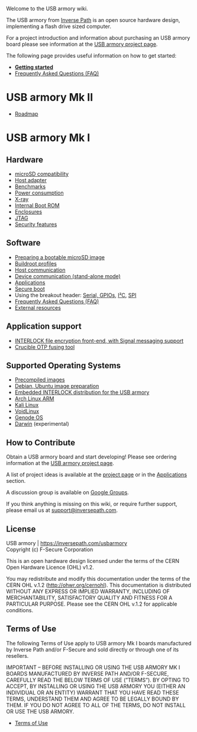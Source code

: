 Welcome to the USB armory wiki.

The USB armory from [Inverse Path](https://inversepath.com) is an open source
hardware design, implementing a flash drive sized computer.

For a project introduction and information about purchasing an USB armory board
please see information at the [USB armory project page](https://inversepath.com/usbarmory).

The following page provides useful information on how to get started:

* [**Getting started**](https://github.com/inversepath/usbarmory/wiki/Starting)
* [Frequently Asked Questions (FAQ)](https://github.com/inversepath/usbarmory/wiki/Frequently-Asked-Questions-(FAQ))

# USB armory Mk II

* [Roadmap](https://github.com/inversepath/usbarmory/wiki/Mk-II-Roadmap)

# USB armory Mk I

## Hardware

* [microSD compatibility](https://github.com/inversepath/usbarmory/wiki/microSD-compatibility)
* [Host adapter](https://github.com/inversepath/usbarmory/wiki/Host-adapter)
* [Benchmarks](https://github.com/inversepath/usbarmory/wiki/Benchmarks)
* [Power consumption](https://github.com/inversepath/usbarmory/wiki/Power-consumption)
* [X-ray](https://github.com/inversepath/usbarmory/wiki/X-ray)
* [Internal Boot ROM](https://github.com/inversepath/usbarmory/wiki/Internal-Boot-ROM)
* [Enclosures](https://github.com/inversepath/usbarmory/wiki/Enclosures)
* [JTAG](https://github.com/inversepath/usbarmory/wiki/JTAG)
* [Security features](https://github.com/inversepath/usbarmory/wiki/Hardware-security-features-(Mk-I))

## Software

* [Preparing a bootable microSD image](https://github.com/inversepath/usbarmory/wiki/Preparing-a-bootable-microSD-image)
* [Buildroot profiles](https://github.com/inversepath/usbarmory/tree/master/software/buildroot)
* [Host communication](https://github.com/inversepath/usbarmory/wiki/Host-communication)
* [Device communication (stand-alone mode)](https://github.com/inversepath/usbarmory/wiki/Host-adapter)
* [Applications](https://github.com/inversepath/usbarmory/wiki/Applications)
* [Secure boot](https://github.com/inversepath/usbarmory/wiki/Secure-boot-(iMX53))
* Using the breakout header: [Serial, GPIOs](https://github.com/inversepath/usbarmory/wiki/GPIOs), [I²C](https://github.com/inversepath/usbarmory/wiki/I2C), [SPI](https://github.com/inversepath/usbarmory/wiki/SPI)
* [Frequently Asked Questions (FAQ)](https://github.com/inversepath/usbarmory/wiki/Frequently-Asked-Questions-(FAQ))
* [External resources](https://github.com/inversepath/usbarmory/wiki/External-resources)

## Application support

* [INTERLOCK file encryption front-end, with Signal messaging support](https://github.com/inversepath/interlock)
* [Crucible OTP fusing tool](https://github.com/inversepath/crucible)

## Supported Operating Systems

* [Precompiled images](https://github.com/inversepath/usbarmory/wiki/Available-images)
* [Debian, Ubuntu image preparation](https://github.com/inversepath/usbarmory/wiki/Preparing-a-bootable-microSD-image)
* [Embedded INTERLOCK distribution for the USB armory](https://github.com/inversepath/usbarmory/tree/master/software/buildroot/README-INTERLOCK.md)
* [Arch Linux ARM](http://archlinuxarm.org/platforms/armv7/freescale/usb-armory)
* [Kali Linux](https://www.offensive-security.com/kali-linux-vmware-arm-image-download)
* [VoidLinux](http://www.voidlinux.eu/news/2015/04/USB-armory.html)
* [Genode OS](https://github.com/inversepath/usbarmory/wiki/Genode-OS)
* [Darwin](http://embeddedideation.com/2016/02/08/darwin-on-armory/) (experimental)

## How to Contribute

Obtain a USB armory board and start developing! Please see ordering information
at the [USB armory project page](https://inversepath.com/usbarmory).

A list of project ideas is available at the [project page](https://inversepath.com/usbarmory) or
in the [Applications](https://github.com/inversepath/usbarmory/wiki/Applications) section.

A discussion group is available on [Google Groups](https://groups.google.com/d/forum/usbarmory).

If you think anything is missing on this wiki, or require further support, please email us at support@inversepath.com.

## License

USB armory | https://inversepath.com/usbarmory  
Copyright (c) F-Secure Corporation

This is an open hardware design licensed under the terms of the CERN Open
Hardware Licence (OHL) v1.2.

You may redistribute and modify this documentation under the terms of the CERN
OHL v.1.2 (http://ohwr.org/cernohl). This documentation is distributed WITHOUT
ANY EXPRESS OR IMPLIED WARRANTY, INCLUDING OF MERCHANTABILITY, SATISFACTORY
QUALITY AND FITNESS FOR A PARTICULAR PURPOSE. Please see the CERN OHL v.1.2 for
applicable conditions.

## Terms of Use

The following Terms of Use apply to USB armory Mk I boards manufactured by
Inverse Path and/or F-Secure and sold directly or through one of its resellers.

IMPORTANT – BEFORE INSTALLING OR USING THE USB ARMORY MK I BOARDS MANUFACTURED
BY INVERSE PATH AND/OR F-SECURE, CAREFULLY READ THE BELOW TERMS OF USE
(”TERMS”). BY OPTING TO ACCEPT, BY INSTALLING OR USING THE USB ARMORY YOU
(EITHER AN INDIVIDUAL OR AN ENTITY) WARRANT THAT YOU HAVE READ THESE TERMS,
UNDERSTAND THEM AND AGREE TO BE LEGALLY BOUND BY THEM. IF YOU DO NOT AGREE TO
ALL OF THE TERMS, DO NOT INSTALL OR USE THE USB ARMORY.

* [Terms of Use](https://github.com/inversepath/usbarmory/wiki/Terms-of-Use)
